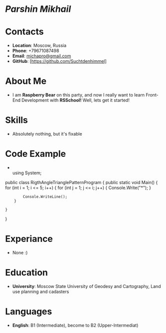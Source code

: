 # ***Parshin Mikhail***
# Contacts
* **Location**: Moscow, Russia
* **Phone**: +79671087498
* **Email**: michapro@gmail.com
* **GitHub**: [https://github.com/Suchtdenhimmel] 
# About Me
* I am **Raspberry Bear** on this party, and now I really want to learn Front-End Development with **RSSchool!** Well, lets get it started!
# Skills
* Absolutely nothing, but it's fixable
# Code Example
* ` `    
using System;
					
public class RigthAngleTrianglePatternProgram
{
	public static void Main()
	{
		for (int i = 1; i <= 5; i++)
        {
            for (int j = 1; j <= i; j++)
            {
                Console.Write("*");
            }

            Console.WriteLine();
        }
       
	}
}
` ` 
# Experiance
* None :)
# Education
* **University**: Moscow State University of Geodesy and Cartography, Land use planning and cadasters
# Languages
* **English**: B1 (Intermediate), become to B2 (Upper-Intermediat)